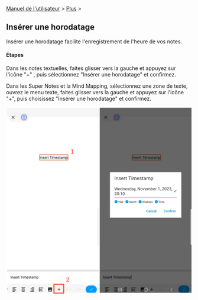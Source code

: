 [Manuel de l'utilisateur](/dragonnest/drawnote/manual/fr) > [Plus](/dragonnest/drawnote/manual/en/more) >

Insérer une horodatage
---
Insérer une horodatage facilite l'enregistrement de l'heure de vos notes.

#### Étapes

Dans les notes textuelles, faites glisser vers la gauche et appuyez sur l'icône "+" , puis sélectionnez "Insérer une horodatage" et confirmez.

Dans les Super Notes et la Mind Mapping, sélectionnez une zone de texte, ouvrez le menu texte, faites glisser vers la gauche et appuyez sur l'icône "+", puis choisissez "Insérer une horodatage" et confirmez.

![Insérer une horodatage](imgs/insert_timestamp1.png)